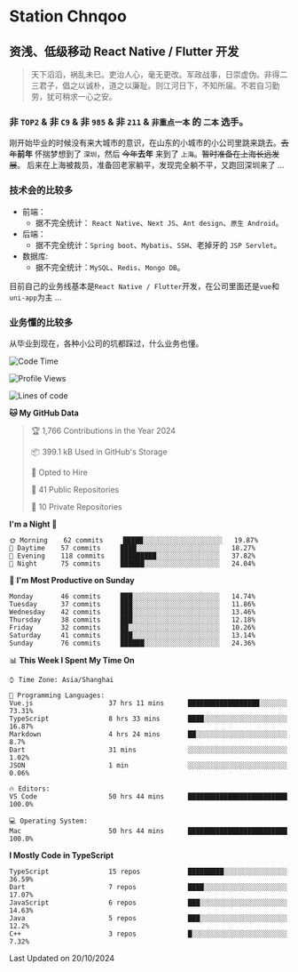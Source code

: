 # Station Chnqoo

## 资浅、低级移动 React Native / Flutter 开发

> 天下滔滔，祸乱未已。吏治人心，毫无更改。军政战事，日崇虚伪。非得二三君子，倡之以诚朴，道之以廉耻。则江河日下，不知所届。不若自习勤劳，犹可稍求一心之安。

### 非 `TOP2` & 非 `C9` & 非 `985` & 非 `211` & `非重点一本` 的 `二本` 选手。

刚开始毕业的时候没有来大城市的意识，在山东的小城市的小公司里跳来跳去。~~去年~~**前年** 怀揣梦想到了 `深圳`，然后 ~~今年~~**去年** 来到了 `上海`。~~暂时准备在上海长远发展~~。
后来在上海被裁员，准备回老家躺平，发现完全躺不平，又跑回深圳来了 ...

### 技术会的比较多

- 前端：
  - 据不完全统计： `React Native`、`Next JS`、`Ant design`、`原生 Android`。
- 后端：
  - 据不完全统计：`Spring boot`、`Mybatis`、`SSH`、老掉牙的 `JSP Servlet`。
- 数据库:
  - 据不完全统计：`MySQL`、`Redis`、`Mongo DB`。

目前自己的业务线基本是`React Native / Flutter`开发，在公司里面还是`vue`和`uni-app`为主 ...

### 业务懂的比较多

从毕业到现在，各种小公司的坑都踩过，什么业务也懂。

<!--START_SECTION:waka-->
![Code Time](http://img.shields.io/badge/Code%20Time-6%2C275%20hrs%2043%20mins-blue)

![Profile Views](http://img.shields.io/badge/Profile%20Views-0-blue)

![Lines of code](https://img.shields.io/badge/From%20Hello%20World%20I%27ve%20Written-363%20Thousand%20lines%20of%20code-blue)

**🐱 My GitHub Data** 

> 🏆 1,766 Contributions in the Year 2024
 > 
> 📦 399.1 kB Used in GitHub's Storage 
 > 
> 💼 Opted to Hire
 > 
> 📜 41 Public Repositories 
 > 
> 🔑 10 Private Repositories  
 > 
**I'm a Night 🦉** 

```text
🌞 Morning    62 commits     █████░░░░░░░░░░░░░░░░░░░░   19.87% 
🌆 Daytime    57 commits     ████░░░░░░░░░░░░░░░░░░░░░   18.27% 
🌃 Evening    118 commits    █████████░░░░░░░░░░░░░░░░   37.82% 
🌙 Night      75 commits     ██████░░░░░░░░░░░░░░░░░░░   24.04%

```
📅 **I'm Most Productive on Sunday** 

```text
Monday       46 commits     ███░░░░░░░░░░░░░░░░░░░░░░   14.74% 
Tuesday      37 commits     ███░░░░░░░░░░░░░░░░░░░░░░   11.86% 
Wednesday    42 commits     ███░░░░░░░░░░░░░░░░░░░░░░   13.46% 
Thursday     38 commits     ███░░░░░░░░░░░░░░░░░░░░░░   12.18% 
Friday       32 commits     ██░░░░░░░░░░░░░░░░░░░░░░░   10.26% 
Saturday     41 commits     ███░░░░░░░░░░░░░░░░░░░░░░   13.14% 
Sunday       76 commits     ██████░░░░░░░░░░░░░░░░░░░   24.36%

```


📊 **This Week I Spent My Time On** 

```text
⌚︎ Time Zone: Asia/Shanghai

💬 Programming Languages: 
Vue.js                   37 hrs 11 mins      ██████████████████░░░░░░░   73.31% 
TypeScript               8 hrs 33 mins       ████░░░░░░░░░░░░░░░░░░░░░   16.87% 
Markdown                 4 hrs 24 mins       ██░░░░░░░░░░░░░░░░░░░░░░░   8.7% 
Dart                     31 mins             ░░░░░░░░░░░░░░░░░░░░░░░░░   1.02% 
JSON                     1 min               ░░░░░░░░░░░░░░░░░░░░░░░░░   0.06%

🔥 Editors: 
VS Code                  50 hrs 44 mins      █████████████████████████   100.0%

💻 Operating System: 
Mac                      50 hrs 44 mins      █████████████████████████   100.0%

```

**I Mostly Code in TypeScript** 

```text
TypeScript               15 repos            █████████░░░░░░░░░░░░░░░░   36.59% 
Dart                     7 repos             ████░░░░░░░░░░░░░░░░░░░░░   17.07% 
JavaScript               6 repos             ███░░░░░░░░░░░░░░░░░░░░░░   14.63% 
Java                     5 repos             ███░░░░░░░░░░░░░░░░░░░░░░   12.2% 
C++                      3 repos             █░░░░░░░░░░░░░░░░░░░░░░░░   7.32%

```



 Last Updated on 20/10/2024
<!--END_SECTION:waka-->

<!---
ChenqiaoStation/ChenqiaoStation is a ✨ special ✨ repository because its `README.md` (this file) appears on your GitHub profile.
You can click the Preview link to take a look at your changes.
--->
